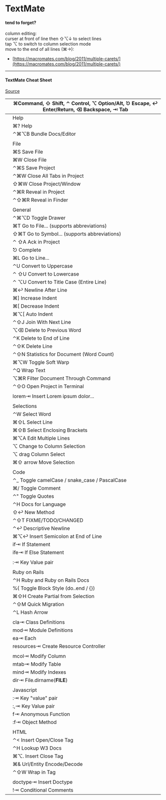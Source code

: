 # TextMate

#### tend to forget?
column editing:   
curser at front of line then ⇧⌥↓ to select lines   
tap ⌥ to switch to column selection mode   
move to the end of all lines (⌘→):   
* [https://macromates.com/blog/2011/multiple-carets/](https://macromates.com/blog/2011/multiple-carets/)

---

#### TextMate Cheat Sheet
[Source](https://gist.github.com/jqr/45264 "Permalink to TextMate Cheat Sheet · GitHub")


|   | ⌘Command, ⇧ Shift, ⌃ Control, ⌥ Option/Alt, ⎋ Escape, ↩ Enter/Return, ⌫ Backspace, ⇥ Tab |  
| - | ---------------------------------------------------------------------------------------- |  
|   | Help                                                                                     |  
|   | ⌘? Help                                                                                  |  
|   | ⌃⌘⌥B Bundle Docs/Editor                                                                  |  
|   |                                                                                          |  
|   | File                                                                                     |  
|   | ⌘S Save File                                                                             |  
|   | ⌘W Close File                                                                            |  
|   | ⌃⌘S Save Project                                                                         |  
|   | ⌃⌘W Close All Tabs in Project                                                            |  
|   | ⇧⌘W Close Project/Window                                                                 |  
|   | ⌃⌘R Reveal in Project                                                                    |  
|   | ⌃⇧⌘R Reveal in Finder                                                                    |  
|   |                                                                                          |  
|   | General                                                                                  |  
|   | ⌃⌘⌥D Toggle Drawer                                                                       |  
|   | ⌘T Go to File... (supports abbreviations)                                                |  
|   | ⇧⌘T Go to Symbol... (supports abbreviations)                                             |  
|   | ⌃ ⇧A Ack in Project                                                                      |  
|   | ⎋ Complete                                                                               |  
|   | ⌘L Go to Line...                                                                         |  
|   | ⌃U Convert to Uppercase                                                                  |  
|   | ⌃ ⇧U Convert to Lowercase                                                                |  
|   | ⌃ ⌥U Convert to Title Case (Entire Line)                                                 |  
|   | ⌘↩ Newline After Line                                                                    |  
|   | ⌘] Increase Indent                                                                       |  
|   | ⌘[ Decrease Indent                                                                       |  
|   | ⌘⌥[ Auto Indent                                                                          |  
|   | ⌃⇧J Join With Next Line                                                                  |  
|   | ⌥⌫ Delete to Previous Word                                                               |  
|   | ⌃K Delete to End of Line                                                                 |  
|   | ⌃⇧K Delete Line                                                                          |  
|   | ⌃⇧N Statistics for Document (Word Count)                                                 |  
|   | ⌘⌥W Toggle Soft Warp                                                                     |  
|   | ⌃Q Wrap Text                                                                             |  
|   | ⌥⌘R Filter Document Through Command                                                      |  
|   | ⌃⇧O Open Project in Terminal                                                             |  
|   |                                                                                          |  
|   | lorem⇥ Insert Lorem ipsum dolor...                                                       |  
|   |                                                                                          |  
|   | Selections                                                                               |  
|   | ⌃W Select Word                                                                           |  
|   | ⌘⇧L Select Line                                                                          |  
|   | ⌘⇧B Select Enclosing Brackets                                                            |  
|   | ⌘⌥A Edit Multiple Lines                                                                  |  
|   | ⌥ Change to Column Selection                                                             |  
|   | ⌥ drag Column Select                                                                     |  
|   | ⌘⇧ arrow Move Selection                                                                  |  
|   |                                                                                          |  
|   | Code                                                                                     |  
|   | ⌃_ Toggle camelCase / snake_case / PascalCase                                            |  
|   | ⌘/ Toggle Comment                                                                        |  
|   | ⌃" Toggle Quotes                                                                         |  
|   | ⌃H Docs for Language                                                                     |  
|   | ⇧↩ New Method                                                                            |  
|   | ⌃⇧T FIXME/TODO/CHANGED                                                                   |  
|   | ⌃↩ Descriptive Newline                                                                   |  
|   | ⌘⌥↩ Insert Semicolon at End of Line                                                      |  
|   | if⇥ If Statement                                                                         |  
|   | ife⇥ If Else Statement                                                                   |  
|   |                                                                                          |  
|   | :⇥ Key Value pair                                                                        |  
|   |                                                                                          |  
|   | Ruby on Rails                                                                            |  
|   | ⌃H Ruby and Ruby on Rails Docs                                                           |  
|   | %{ Toggle Block Style (do..end / {})                                                     |  
|   | ⌘⇧H Create Partial from Selection                                                        |  
|   | ⌃⇧M Quick Migration                                                                      |  
|   | ⌃L Hash Arrow                                                                            |  
|   |                                                                                          |  
|   | cla⇥ Class Definitions                                                                   |  
|   | mod⇥ Module Definitions                                                                  |  
|   | ea⇥ Each                                                                                 |  
|   | resources⇥ Create Resource Controller                                                    |  
|   |                                                                                          |  
|   | mcol⇥ Modify Column                                                                      |  
|   | mtab⇥ Modify Table                                                                       |  
|   | mind⇥ Modify Indexes                                                                     |  
|   | dir⇥ File.dirname(__FILE__)                                                              |  
|   |                                                                                          |  
|   | Javascript                                                                               |  
|   | :⇥ Key "value" pair                                                                      |  
|   | :,⇥ Key Value pair                                                                       |  
|   | f⇥ Anonymous Function                                                                    |  
|   | :f⇥ Object Method                                                                        |  
|   |                                                                                          |  
|   | HTML                                                                                     |  
|   | ⌃&lt; Insert Open/Close Tag                                                                 |  
|   | ⌃H Lookup W3 Docs                                                                        |  
|   | ⌘⌥. Insert Close Tag                                                                     |  
|   | ⌘&amp; Url/Entity Encode/Decode                                                              |  
|   | ⌃⇧W Wrap in Tag                                                                          |  
|   |                                                                                          |  
|   | doctype⇥ Insert Doctype                                                                  |  
|   | !⇥ Conditional Comments                                                                  |  
